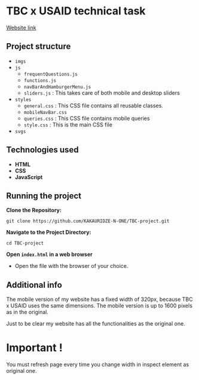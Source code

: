 # TBC x USAID technical task

[Website link](https://monumental-nougat-3e3f2a.netlify.app)

## Project structure

- `imgs`
- `js`
  - `frequentQuestions.js`
  - `functions.js`
  - `navBarAndHamburgerMenu.js`
  - `sliders.js` : This takes care of both mobile and desktop sliders
- `styles`
  - `general.css` : This CSS file contains all reusable classes.
  - `mobileNavBar.css`
  - `queries.css` : This CSS file contains mobile queries
  - `style.css` : This is the main CSS file
- `svgs`

## Technologies used

- **HTML**
- **CSS**
- **JavaScript**

## Running the project

**Clone the Repository:**

```
git clone https://github.com/KAKAURIDZE-N-ONE/TBC-project.git
```

**Navigate to the Project Directory:**

```
cd TBC-project
```

**Open `index.html` in a web browser**

- Open the file with the browser of your choice.

## Additional info

The mobile version of my website has a fixed width of 320px, because TBC x USAID uses the same dimensions.
The mobile version is up to 1600 pixels as in the original.

Just to be clear my website has all the functionalities as the original one.

# Important !

You must refresh page every time you change width in inspect element as original one.
